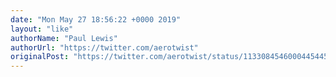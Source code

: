 ```yaml
---
date: "Mon May 27 18:56:22 +0000 2019"
layout: "like"
authorName: "Paul Lewis"
authorUrl: "https://twitter.com/aerotwist"
originalPost: "https://twitter.com/aerotwist/status/1133084546000445445"
---
```

